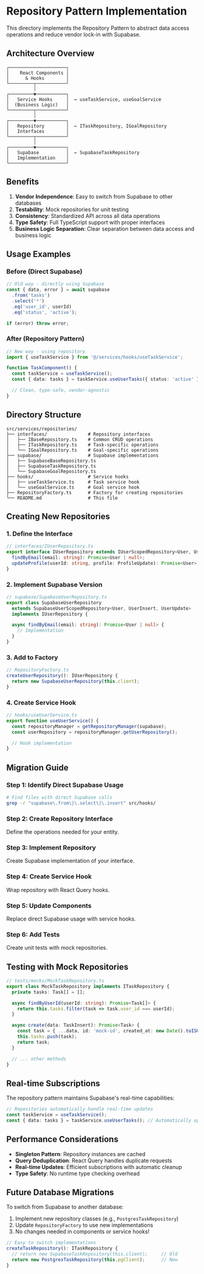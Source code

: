 # Repository Pattern Implementation

This directory implements the Repository Pattern to abstract data access operations and reduce vendor lock-in with Supabase.

## Architecture Overview

```
┌─────────────────────┐
│    React Components │
│      & Hooks        │
└─────────┬───────────┘
          │
┌─────────▼───────────┐
│   Service Hooks     │  ← useTaskService, useGoalService
│  (Business Logic)   │
└─────────┬───────────┘
          │
┌─────────▼───────────┐
│   Repository        │  ← ITaskRepository, IGoalRepository
│   Interfaces        │
└─────────┬───────────┘
          │
┌─────────▼───────────┐
│   Supabase          │  ← SupabaseTaskRepository
│   Implementation    │
└─────────────────────┘
```

## Benefits

1. **Vendor Independence**: Easy to switch from Supabase to other databases
2. **Testability**: Mock repositories for unit testing
3. **Consistency**: Standardized API across all data operations
4. **Type Safety**: Full TypeScript support with proper interfaces
5. **Business Logic Separation**: Clear separation between data access and business logic

## Usage Examples

### Before (Direct Supabase)
```typescript
// Old way - directly using Supabase
const { data, error } = await supabase
  .from('tasks')
  .select('*')
  .eq('user_id', userId)
  .eq('status', 'active');

if (error) throw error;
```

### After (Repository Pattern)
```typescript
// New way - using repository
import { useTaskService } from '@/services/hooks/useTaskService';

function TaskComponent() {
  const taskService = useTaskService();
  const { data: tasks } = taskService.useUserTasks({ status: 'active' });

  // Clean, type-safe, vendor-agnostic
}
```

## Directory Structure

```
src/services/repositories/
├── interfaces/               # Repository interfaces
│   ├── IBaseRepository.ts    # Common CRUD operations
│   ├── ITaskRepository.ts    # Task-specific operations
│   └── IGoalRepository.ts    # Goal-specific operations
├── supabase/                 # Supabase implementations
│   ├── SupabaseBaseRepository.ts
│   ├── SupabaseTaskRepository.ts
│   └── SupabaseGoalRepository.ts
├── hooks/                    # Service hooks
│   ├── useTaskService.ts     # Task service hook
│   └── useGoalService.ts     # Goal service hook
├── RepositoryFactory.ts      # Factory for creating repositories
└── README.md                 # This file
```

## Creating New Repositories

### 1. Define the Interface
```typescript
// interfaces/IUserRepository.ts
export interface IUserRepository extends IUserScopedRepository<User, UserInsert, UserUpdate> {
  findByEmail(email: string): Promise<User | null>;
  updateProfile(userId: string, profile: ProfileUpdate): Promise<User>;
}
```

### 2. Implement Supabase Version
```typescript
// supabase/SupabaseUserRepository.ts
export class SupabaseUserRepository
  extends SupabaseUserScopedRepository<User, UserInsert, UserUpdate>
  implements IUserRepository {

  async findByEmail(email: string): Promise<User | null> {
    // Implementation
  }
}
```

### 3. Add to Factory
```typescript
// RepositoryFactory.ts
createUserRepository(): IUserRepository {
  return new SupabaseUserRepository(this.client);
}
```

### 4. Create Service Hook
```typescript
// hooks/useUserService.ts
export function useUserService() {
  const repositoryManager = getRepositoryManager(supabase);
  const userRepository = repositoryManager.getUserRepository();

  // Hook implementation
}
```

## Migration Guide

### Step 1: Identify Direct Supabase Usage
```bash
# Find files with direct Supabase calls
grep -r "supabase\.from\|\.select\|\.insert" src/hooks/
```

### Step 2: Create Repository Interface
Define the operations needed for your entity.

### Step 3: Implement Repository
Create Supabase implementation of your interface.

### Step 4: Create Service Hook
Wrap repository with React Query hooks.

### Step 5: Update Components
Replace direct Supabase usage with service hooks.

### Step 6: Add Tests
Create unit tests with mock repositories.

## Testing with Mock Repositories

```typescript
// tests/mocks/MockTaskRepository.ts
export class MockTaskRepository implements ITaskRepository {
  private tasks: Task[] = [];

  async findByUserId(userId: string): Promise<Task[]> {
    return this.tasks.filter(task => task.user_id === userId);
  }

  async create(data: TaskInsert): Promise<Task> {
    const task = { ...data, id: 'mock-id', created_at: new Date().toISOString() };
    this.tasks.push(task);
    return task;
  }

  // ... other methods
}
```

## Real-time Subscriptions

The repository pattern maintains Supabase's real-time capabilities:

```typescript
// Repositories automatically handle real-time updates
const taskService = useTaskService();
const { data: tasks } = taskService.useUserTasks(); // Automatically updates on changes
```

## Performance Considerations

- **Singleton Pattern**: Repository instances are cached
- **Query Deduplication**: React Query handles duplicate requests
- **Real-time Updates**: Efficient subscriptions with automatic cleanup
- **Type Safety**: No runtime type checking overhead

## Future Database Migrations

To switch from Supabase to another database:

1. Implement new repository classes (e.g., `PostgresTaskRepository`)
2. Update `RepositoryFactory` to use new implementations
3. No changes needed in components or service hooks!

```typescript
// Easy to switch implementations
createTaskRepository(): ITaskRepository {
  // return new SupabaseTaskRepository(this.client);     // Old
  return new PostgresTaskRepository(this.pgClient);      // New
}
```